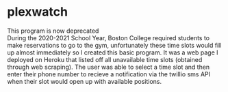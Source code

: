 # plexwatch

This program is now deprecated\
During the 2020-2021 School Year, Boston College required students to make reservations to go to the gym, unfortunately these time slots would fill up almost immediately so I created this basic program. It was a web page I deployed on Heroku that listed off all unavailable time slots (obtained through web scraping). The user was able to select a time slot and then enter their phone number to recieve a notification via the twillio sms API when their slot would open up with available positions. 

